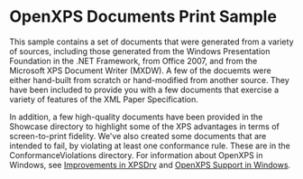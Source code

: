 <!---
    name: OpenXPS Documents Print Sample
    platform: Application
    language: cpp
    category: Print
    description: Contains a set of documents that exercise a variety of features of OpenXPS.
    samplefwlink: https://go.microsoft.com/fwlink/p/?LinkId=617941
--->


OpenXPS Documents Print Sample
==============================

This sample contains a set of documents that were generated from a variety of sources, including those generated from the Windows Presentation Foundation in the .NET Framework, from Office 2007, and from the Microsoft XPS Document Writer (MXDW). A few of the docuemts were either hand-built from scratch or hand-modified from another source. They have been included to provide you with a few documents that exercise a variety of features of the XML Paper Specification.

In addition, a few high-quality documents have been provided in the Showcase directory to highlight some of the XPS advantages in terms of screen-to-print fidelity. We've also created some documents that are intended to fail, by violating at least one conformance rule. These are in the ConformanceViolations directory. For information about OpenXPS in Windows, see [Improvements in XPSDrv](https://msdn.microsoft.com/en-us/library/windows/hardware/jj218730(v=vs.85).aspx) and [OpenXPS Support in Windows](https://msdn.microsoft.com/en-us/library/windows/hardware/br259130.aspx).

